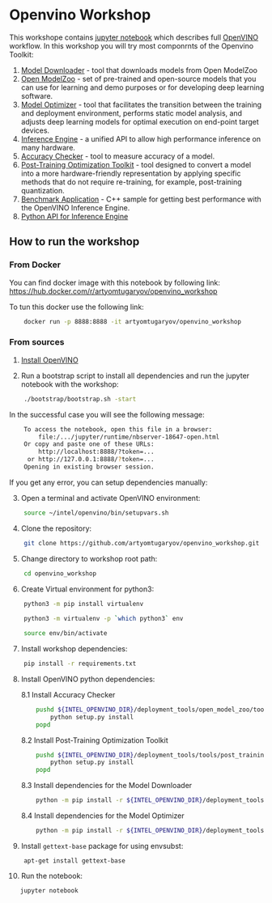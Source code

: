 # Openvino Workshop

This workshope contains [jupyter notebook](https://jupyter.org/) which describes full [OpenVINO](https://docs.openvinotoolkit.org/) workflow. In this workshop you will try most componrnts of the Openvino Toolkit:
1. [Model Downloader](https://docs.openvinotoolkit.org/latest/_tools_downloader_README.html) - tool that downloads models from Open ModelZoo
2. [Open ModelZoo](https://docs.openvinotoolkit.org/latest/_models_intel_index.html) - set of pre-trained and open-source models that you can use for learning and demo purposes or for developing deep learning software.
3. [Model Optimizer](https://docs.openvinotoolkit.org/latest/_docs_MO_DG_Deep_Learning_Model_Optimizer_DevGuide.html) - tool that facilitates the transition between the training and deployment environment, performs static model analysis, and adjusts deep learning models for optimal execution on end-point target devices.
4. [Inference Engine](https://docs.openvinotoolkit.org/latest/_docs_IE_DG_Deep_Learning_Inference_Engine_DevGuide.html) - a unified API to allow high performance inference on many hardware.
5. [Accuracy Checker](https://docs.openvinotoolkit.org/latest/_tools_accuracy_checker_README.html) - tool to measure accuracy of a model.
6. [Post-Training Optimization Toolkit](https://docs.openvinotoolkit.org/latest/_README.html) - tool designed to convert a model into a more hardware-friendly representation by applying specific methods that do not require re-training, for example, post-training quantization.
7. [Benchmark Application](https://docs.openvinotoolkit.org/latest/_inference_engine_samples_benchmark_app_README.html) - C++ sample for getting best performance with the OpenVINO Inference Engine.
8. [Python API for Inference Engine](https://docs.openvinotoolkit.org/latest/_inference_engine_ie_bridges_python_docs_api_overview.html)


## How to run the workshop

### From Docker

You can find docker image with this notebook by following link: https://hub.docker.com/r/artyomtugaryov/openvino_workshop

To tun this docker use the following link:
```sh
    docker run -p 8888:8888 -it artyomtugaryov/openvino_workshop
```

### From sources
1. [Install OpenVINO](https://docs.openvinotoolkit.org/latest/_docs_install_guides_installing_openvino_linux.html)

2. Run a bootstrap script to install all dependencies and run the jupyter notebook with the workshop:
```bash
    ./bootstrap/bootstrap.sh -start
```
In the successful case you will see the following message:
```bash
    To access the notebook, open this file in a browser:
        file:/.../jupyter/runtime/nbserver-18647-open.html
    Or copy and paste one of these URLs:
        http://localhost:8888/?token=...
     or http://127.0.0.1:8888/?token=...
    Opening in existing browser session.
```

If you get any error, you can setup dependencies manually:

3. Open a terminal and activate OpenVINO environment:

```bash
    source ~/intel/openvino/bin/setupvars.sh
```

4. Clone the repository:

```bash
    git clone https://github.com/artyomtugaryov/openvino_workshop.git
```
5. Change directory to workshop root path:

```bash
    cd openvino_workshop
```

6. Create Virtual environment for python3:

```bash
    python3 -m pip install virtualenv
    
    python3 -m virtualenv -p `which python3` env

    source env/bin/activate
```

7. Install workshop dependencies:

```bash
    pip install -r requirements.txt
```

8. Install OpenVINO python dependencies:

    8.1  Install Accuracy Checker
    ```bash
        pushd ${INTEL_OPENVINO_DIR}/deployment_tools/open_model_zoo/tools/accuracy_checker/
            python setup.py install
        popd
    ```

    8.2 Install Post-Training Optimization Toolkit
    ```bash
        pushd ${INTEL_OPENVINO_DIR}/deployment_tools/tools/post_training_optimization_toolkit/
            python setup.py install
        popd
    ```

    8.3 Install dependencies for the Model Downloader
    ```bash
        python -m pip install -r ${INTEL_OPENVINO_DIR}/deployment_tools/open_model_zoo/tools/downloader/requirements.in
    ```


    8.4 Install dependencies for the Model Optimizer
    ```bash
        python -m pip install -r ${INTEL_OPENVINO_DIR}/deployment_tools/model_optimizer/requirements.txt
    ```

9. Install `gettext-base` package for using envsubst:
```
    apt-get install gettext-base
```

10. Run the notebook:
```bash
   jupyter notebook
```

